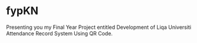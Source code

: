 # fypKN
Presenting you my Final Year Project entitled Development of Liqa Universiti Attendance Record System Using QR Code.
